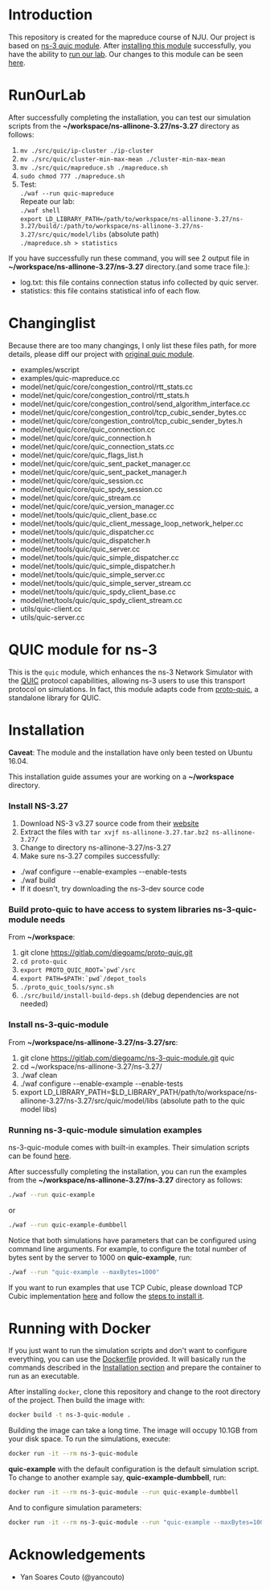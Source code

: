 # Introduction

This repository is created for the mapreduce course of NJU. Our project is based on [ns-3 quic module](https://gitlab.com/diegoamc/ns-3-quic-module). After [installing this module](#Installation) successfully, you have the ability to [run our lab](#RunOurLab). Our changes to this module can be seen [here](#Changinglist).

# RunOurLab

After successfully completing the installation, you can test our simulation scripts from the __~/workspace/ns-allinone-3.27/ns-3.27__ directory as follows:

1. `mv ./src/quic/ip-cluster ./ip-cluster`
2. `mv ./src/quic/cluster-min-max-mean ./cluster-min-max-mean`
3. `mv ./src/quic/mapreduce.sh ./mapreduce.sh`
4. `sudo chmod 777 ./mapreduce.sh`
5. Test:  
`./waf --run quic-mapreduce`  
Repeate our lab:   
`./waf shell`  
`export LD_LIBRARY_PATH=/path/to/workspace/ns-allinone-3.27/ns-3.27/build/:/path/to/workspace/ns-allinone-3.27/ns-3.27/src/quic/model/libs` (absolute path)  
`./mapreduce.sh > statistics`  

If you have successfully run these command, you will see 2 output file in __~/workspace/ns-allinone-3.27/ns-3.27__ directory.(and some trace file.):  
* log.txt: this file contains connection status info collected by quic server.
* statistics: this file contains statistical info of each flow.

# Changinglist

Because there are too many changings, I only list these files path, for more details, please diff our project with [original quic module](https://gitlab.com/diegoamc/ns-3-quic-module).  


* examples/wscript
* examples/quic-mapreduce.cc
* model/net/quic/core/congestion_control/rtt_stats.cc
* model/net/quic/core/congestion_control/rtt_stats.h
* model/net/quic/core/congestion_control/send_algorithm_interface.cc
* model/net/quic/core/congestion_control/tcp_cubic_sender_bytes.cc
* model/net/quic/core/congestion_control/tcp_cubic_sender_bytes.h
* model/net/quic/core/quic_connection.cc
* model/net/quic/core/quic_connection.h
* model/net/quic/core/quic_connection_stats.cc
* model/net/quic/core/quic_flags_list.h
* model/net/quic/core/quic_sent_packet_manager.cc
* model/net/quic/core/quic_sent_packet_manager.h
* model/net/quic/core/quic_session.cc
* model/net/quic/core/quic_spdy_session.cc
* model/net/quic/core/quic_stream.cc
* model/net/quic/core/quic_version_manager.cc
* model/net/tools/quic/quic_client_base.cc
* model/net/tools/quic/quic_client_message_loop_network_helper.cc
* model/net/tools/quic/quic_dispatcher.cc
* model/net/tools/quic/quic_dispatcher.h
* model/net/tools/quic/quic_server.cc
* model/net/tools/quic/quic_simple_dispatcher.cc
* model/net/tools/quic/quic_simple_dispatcher.h
* model/net/tools/quic/quic_simple_server.cc
* model/net/tools/quic/quic_simple_server_stream.cc
* model/net/tools/quic/quic_spdy_client_base.cc
* model/net/tools/quic/quic_spdy_client_stream.cc
* utils/quic-client.cc
* utils/quic-server.cc

# QUIC module for ns-3

This is the `quic` module, which enhances the ns-3 Network Simulator with the
[QUIC](https://www.chromium.org/quic) protocol capabilities, allowing ns-3 users
to use this transport protocol on simulations. In fact, this module adapts code
from [proto-quic](https://github.com/google/proto-quic), a standalone library
for QUIC.

# Installation

__Caveat__: The module and the installation have only been tested on Ubuntu 16.04.

This installation guide assumes your are working on a __~/workspace__ directory.

### Install NS-3.27

1. Download NS-3 v3.27 source code from their [website](https://www.nsnam.org/release/ns-allinone-3.27.tar.bz2)
2. Extract the files with `tar xvjf ns-allinone-3.27.tar.bz2 ns-allinone-3.27/`
3. Change to directory ns-allinone-3.27/ns-3.27
4. Make sure ns-3.27 compiles successfully:
  - ./waf configure --enable-examples --enable-tests
  - ./waf build
  - If it doesn't, try downloading the ns-3-dev source code

### Build proto-quic to have access to system libraries ns-3-quic-module needs

From __~/workspace__:

1. git clone https://gitlab.com/diegoamc/proto-quic.git
2. `cd proto-quic`
3. ``export PROTO_QUIC_ROOT=`pwd`/src``
4. ``export PATH=$PATH:`pwd`/depot_tools``
5. `./proto_quic_tools/sync.sh`
6. `./src/build/install-build-deps.sh`  (debug dependencies are not needed)

### Install ns-3-quic-module

From __~/workspace/ns-allinone-3.27/ns-3.27/src__:

1. git clone https://gitlab.com/diegoamc/ns-3-quic-module.git quic
2. cd ~/workspace/ns-allinone-3.27/ns-3.27/
3. ./waf clean
4. ./waf configure --enable-example --enable-tests
5. export LD_LIBRARY_PATH=$LD_LIBRARY_PATH/path/to/workspace/ns-allinone-3.27/ns-3.27/src/quic/model/libs (absolute path to the quic model libs)

### Running ns-3-quic-module simulation examples

ns-3-quic-module comes with built-in examples. Their simulation scripts can be found [here](examples/).

After successfully completing the installation, you can run the examples from the __~/workspace/ns-allinone-3.27/ns-3.27__ directory as follows:

```bash
./waf --run quic-example
```

or

```bash
./waf --run quic-example-dumbbell
```

Notice that both simulations have parameters that can be configured using command line arguments. For example, to configure the total number
of bytes sent by the server to 1000 on __quic-example__, run:

```bash
./waf --run "quic-example --maxBytes=1000"
```

If you want to run examples that use TCP Cubic, please download TCP Cubic implementation [here](http://perform.wpi.edu/downloads/#cubic)
and follow the [steps to install it](http://perform.wpi.edu/downloads/cubic/README.txt).

# Running with Docker

If you just want to run the simulation scripts and don't want to configure everything, you can use the [Dockerfile](Dockerfile) provided.
It will basically run the commands described in the [Installation section](#installation) and prepare the container to run as an executable.

After installing `docker`, clone this repository and change to the root directory of the project. Then build the image with:

```bash
docker build -t ns-3-quic-module .
```

Building the image can take a long time. The image will occupy 10.1GB from your disk space. To run the simulations, execute:

```bash
docker run -it --rm ns-3-quic-module
```

__quic-example__ with the default configuration is the default simulation script. To change to another example say, __quic-example-dumbbell__, run:

```bash
docker run -it --rm ns-3-quic-module --run quic-example-dumbbell
```

And to configure simulation parameters:

```bash
docker run -it --rm ns-3-quic-module --run "quic-example --maxBytes=100"
```

# Acknowledgements

- Yan Soares Couto (@yancouto)
